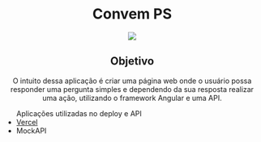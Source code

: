 <h1 align="Center">Convem PS</h1>
<p align="center">
<img src="https://img.shields.io/badge/STATUS-FINALIZADO-red"/>
</p>
<h2 align="Center">Objetivo</h2>
<p align="Center">O intuito dessa aplicação é criar uma página web onde o usuário possa responder uma 
pergunta simples e dependendo da sua resposta realizar uma ação, utilizando o framework Angular e uma API.
</p>
<ul>
  Aplicações utilizadas no deploy e API
  <li>
    <a href="https://convem-ps.vercel.app/" target="_blank">Vercel</a>
  </li>
  <li>MockAPI</li>
</ul>
